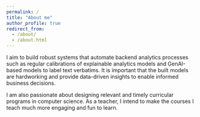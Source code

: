 ```yaml
---
permalink: /
title: "About me"
author_profile: true
redirect_from: 
  - /about/
  - /about.html
---
```


I aim to build robust systems that automate backend analytics processes such as regular calibrations of explainable analytics models and GenAI-based models to label text verbatims. It is important that the built models are hardworking and provide data-driven insights to enable informed business decisions.

I am also passionate about designing relevant and timely curricular programs in computer science. As a teacher, I intend to make the courses I teach much more engaging and fun to learn. 


